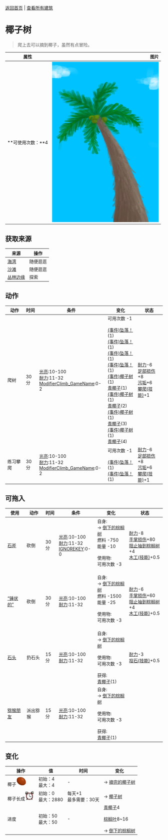 [返回首页](index.md)   |  [查看所有建筑](building.md)
# 椰子树  
> 爬上去可以摘到椰子，虽然有点冒险。  
  
  属性  |   图片   
 ----  |  ----:   
 **可使用次数：**4  |  ![](Sprite/PalmTree.png)   
  
## 获取来源  
来源  |  操作  
----  |  ----  
[海湾](Bay.md)  |  随便逛逛  
[沙滩](Beach.md)  |  随便逛逛  
[丛林边缘](Outskirts.md)  |  探索  
## 动作  
动作  |  时间  |  条件  |  变化  |  状态  
----  |  ----  |  ----  |  ----  |  ----  
爬树  |  30分  |  [光亮](Light.md):10-100<br>[耐力](Stamina.md):11-32<br>[ModifierClimb_GameName](ModifierClimb.md):0-2  |  可用次数  -1<br><br>[(事件)坠落！](Event_FallFracture.md)(1)<br>[(事件)坠落！](Event_FallSprains.md)(1)<br>[(事件)坠落！](Event_FallAbrasion.md)(1)<br>[(事件)坠落！](Event_FallBruise.md)(1)<br>[(事件)椰子树](Event_PalmTree.md)(1)<br>[青椰子](CoconutHusked.md)(1)<br>[(事件)椰子树](Event_PalmTree.md)(1)<br>[青椰子](CoconutHusked.md)(2)<br>[(事件)椰子树](Event_PalmTree.md)(1)<br>[青椰子](CoconutHusked.md)(3)<br>[(事件)椰子树](Event_PalmTree.md)(1)<br>[青椰子](CoconutHusked.md)(4)  |  [耐力](Stamina.md)-6<br>[足部损伤](FootDamage.md)+8<br>[污垢](Filth.md)+6<br>[攀爬(技能)](Skill_Climbing.md)+1  
练习攀爬  |  30分  |  [光亮](Light.md):10-100<br>[耐力](Stamina.md):11-32<br>[ModifierClimb_GameName](ModifierClimb.md):0-2  |  可用次数  -1<br><br>[(事件)坠落！](Event_FallAbrasion.md)(1)<br>[(事件)坠落！](Event_FallBruise.md)(1)  |  [耐力](Stamina.md)-6<br>[足部损伤](FootDamage.md)+8<br>[污垢](Filth.md)+6<br>[攀爬(技能)](Skill_Climbing.md)+1  
## 可拖入  
使用  |  动作  |  时间  |  条件  |  变化  |  状态  
----  |  ----  |  ----  |  ----  |  ----  |  ----  
[石斧](StoneAxe.md)  |  砍倒  |  30分  |  [光亮](Light.md):10-100<br>[耐力](Stamina.md):11-32<br>[IGNOREKEY](OnNotAxeAdv.md):0-0  |  自身:<br>→ [倒下的棕榈树](PalmTreeFelled.md)<br>燃料  -750<br>能量  -10<br><br>使用物:<br>可用次数  -3<br><br>  |  [耐力](Stamina.md)-8<br>[手掌损伤](HandDamage.md)+80<br>[阻止抽到棕榈树](PalmTreeKiller.md)+4<br>[木工(技能)](Skill_Woodworking.md)+0.5  
[“锤状的”](tag_AxeAdv.md)  |  砍倒  |  30分  |  [光亮](Light.md):10-100<br>[耐力](Stamina.md):11-32  |  自身:<br>→ [倒下的棕榈树](PalmTreeFelled.md)<br>燃料  -1500<br>能量  -25<br><br>使用物:<br>可用次数  -3<br><br>  |  [耐力](Stamina.md)-6<br>[手掌损伤](HandDamage.md)+60<br>[阻止抽到棕榈树](PalmTreeKiller.md)+4<br>[木工(技能)](Skill_Woodworking.md)+0.5  
[石头](Stone.md)  |  扔石头  |  15分  |  [光亮](Light.md):10-100<br>[耐力](Stamina.md):11-32  |  自身:<br>→ [倒下的棕榈树](PalmTreeFelled.md)<br><br>使用物:<br>可用次数  -3<br><br>获得:<br>[青椰子](CoconutHusked.md)(1)<br>  |  [耐力](Stamina.md)-3<br>[投石(技能)](Skill_RockThrowing.md)+0.5  
[猕猴朋友](MacaqueFriend.md)  |  派出猕猴  |  15分  |  [光亮](Light.md):10-100<br>[耐力](Stamina.md):11-32  |  自身:<br>→ [倒下的棕榈树](PalmTreeFelled.md)<br><br>使用物:<br>可用次数  -3<br><br>获得:<br>[青椰子](CoconutHusked.md)(1)<br>  |    
## 变化  
操作  |  值  |  时间  |  变化  
----  |  ----  |  ----  |  ----  
椰子<img decoding="async" src="Sprite/SaturationCoconuts.png" style="height:30px;">  |  初始：4<br>最大：4  |  -  |  → [摘完的椰子树](PalmTreeCleared.md)  
椰子长成<img decoding="async" src="Sprite/AlarmClock.png" style="height:30px;">  |  初始：0<br>最大：2880  |  每天+1<br>最多需要：30天  |  → [椰子树](PalmTreeNew.md)  
进度  |  初始：50<br>最大：50  |  -  |  [青椰子](CoconutHusked.md)4 <br><br>[棕榈叶](PalmFronds.md)8~16 <br><br>→ [倒下的棕榈树](PalmTreeFelled.md)  
